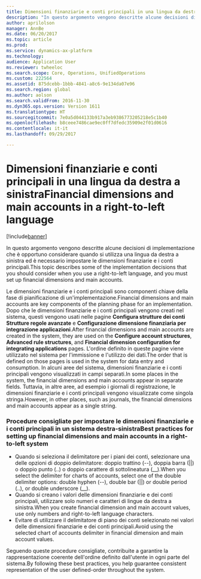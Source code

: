 ```yaml
---
title: Dimensioni finanziarie e conti principali in una lingua da destra a sinistra
description: "In questo argomento vengono descritte alcune decisioni di implementazione che è opportuno considerare quando si utilizza una lingua da destra a sinistra ed è necessario impostare le dimensioni finanziarie e i conti principali."
author: aprilolson
manager: AnnBe
ms.date: 06/20/2017
ms.topic: article
ms.prod: 
ms.service: dynamics-ax-platform
ms.technology: 
audience: Application User
ms.reviewer: twheeloc
ms.search.scope: Core, Operations, UnifiedOperations
ms.custom: 222564
ms.assetid: 875dcebb-1bbb-4841-a8c6-9e134da07e96
ms.search.region: global
ms.author: aolson
ms.search.validFrom: 2016-11-30
ms.dyn365.ops.version: Version 1611
ms.translationtype: HT
ms.sourcegitcommit: 7e0a5d044133b917a3eb9386773205218e5c1b40
ms.openlocfilehash: b8ceee7486cae9ec0ff7dfedc35909e2f01d0616
ms.contentlocale: it-it
ms.lasthandoff: 09/29/2017

---
```


# <a name="financial-dimensions-and-main-accounts-in-a-right-to-left-language"></a><span data-ttu-id="a5fb3-103">Dimensioni finanziarie e conti principali in una lingua da destra a sinistra</span><span class="sxs-lookup"><span data-stu-id="a5fb3-103">Financial dimensions and main accounts in a right-to-left language</span></span>

[!include[banner](../includes/banner.md)]


<span data-ttu-id="a5fb3-104">In questo argomento vengono descritte alcune decisioni di implementazione che è opportuno considerare quando si utilizza una lingua da destra a sinistra ed è necessario impostare le dimensioni finanziarie e i conti principali.</span><span class="sxs-lookup"><span data-stu-id="a5fb3-104">This topic describes some of the implementation decisions that you should consider when you use a right-to-left language, and you must set up financial dimensions and main accounts.</span></span>

<span data-ttu-id="a5fb3-105">Le dimensioni finanziarie e i conti principali sono componenti chiave della fase di pianificazione di un'implementazione.</span><span class="sxs-lookup"><span data-stu-id="a5fb3-105">Financial dimensions and main accounts are key components of the planning phase for an implementation.</span></span> <span data-ttu-id="a5fb3-106">Dopo che le dimensioni finanziarie e i conti principali vengono creati nel sistema, questi vengono usati nelle pagine **Configura strutture dei conti** **Strutture regole avanzate** e **Configurazione dimensione finanziaria per integrazione applicazioni**.</span><span class="sxs-lookup"><span data-stu-id="a5fb3-106">After financial dimensions and main accounts are created in the system, they are used on the **Configure account structures**, **Advanced rule structures**, and **Financial dimension configuration for integrating applications** pages.</span></span> <span data-ttu-id="a5fb3-107">L'ordine definito in queste pagine viene utilizzato nel sistema per l'immissione e l'utilizzo dei dati.</span><span class="sxs-lookup"><span data-stu-id="a5fb3-107">The order that is defined on those pages is used in the system for data entry and consumption.</span></span> <span data-ttu-id="a5fb3-108">In alcuni aree del sistema, dimensioni finanziarie e i conti principali vengono visualizzati in campi separati.</span><span class="sxs-lookup"><span data-stu-id="a5fb3-108">In some places in the system, the financial dimensions and main accounts appear in separate fields.</span></span> <span data-ttu-id="a5fb3-109">Tuttavia, in altre aree, ad esempio i giornali di registrazione, le dimensioni finanziarie e i conti principali vengono visualizzate come singola stringa.</span><span class="sxs-lookup"><span data-stu-id="a5fb3-109">However, in other places, such as journals, the financial dimensions and main accounts appear as a single string.</span></span>

### <a name="best-practices-for-setting-up-financial-dimensions-and-main-accounts-in-a-right-to-left-system"></a><span data-ttu-id="a5fb3-110">Procedure consigliate per impostare le dimensioni finanziarie e i conti principali in un sistema destra-sinistra</span><span class="sxs-lookup"><span data-stu-id="a5fb3-110">Best practices for setting up financial dimensions and main accounts in a right-to-left system</span></span>

-   <span data-ttu-id="a5fb3-111">Quando si seleziona il delimitatore per i piani dei conti, selezionare una delle opzioni di doppio delimitatore: doppio trattino (--), doppia barra (||) o doppio punto (..) o doppio carattere di sottolineatura (\_\_).</span><span class="sxs-lookup"><span data-stu-id="a5fb3-111">When you select the delimiter for charts of accounts, select one of the double delimiter options: double hyphen (--), double bar (||) or double period (..), or double underscore (\_\_).</span></span>
-   <span data-ttu-id="a5fb3-112">Quando si creano i valori delle dimensioni finanziarie e dei conti principali, utilizzare solo numeri e caratteri di lingue da destra a sinistra.</span><span class="sxs-lookup"><span data-stu-id="a5fb3-112">When you create financial dimension and main account values, use only numbers and right-to-left language characters.</span></span>
-   <span data-ttu-id="a5fb3-113">Evitare di utilizzare il delimitatore di piano dei conti selezionato nei valori delle dimensioni finanziarie e dei conti principali.</span><span class="sxs-lookup"><span data-stu-id="a5fb3-113">Avoid using the selected chart of accounts delimiter in financial dimension and main account values.</span></span>

<span data-ttu-id="a5fb3-114">Seguendo queste procedure consigliate, contribuite a garantire la rappresentazione coerente dell'ordine definito dall'utente in ogni parte del sistema.</span><span class="sxs-lookup"><span data-stu-id="a5fb3-114">By following these best practices, you help guarantee consistent representation of the user defined-order throughout the system.</span></span>




